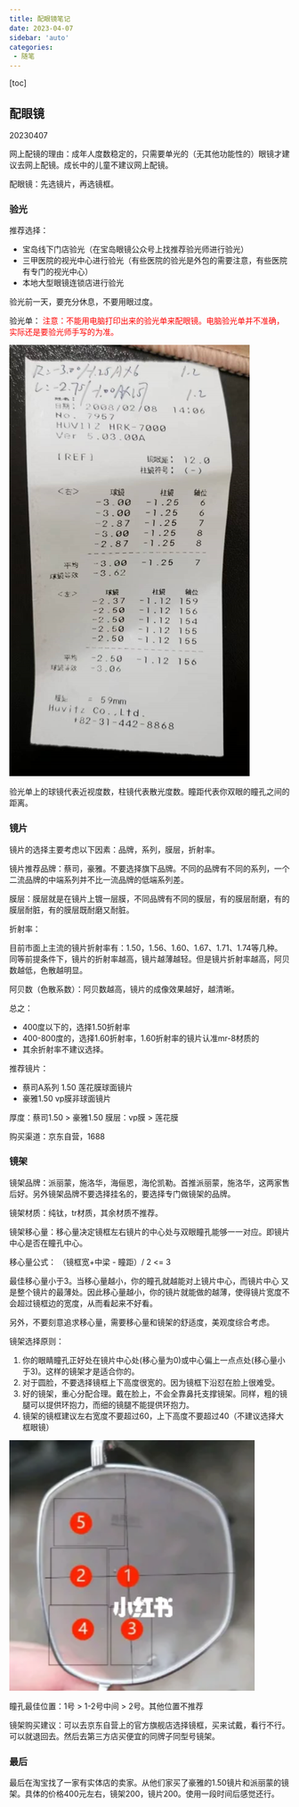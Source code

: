 ```yaml
---
title: 配眼镜笔记
date: 2023-04-07
sidebar: 'auto'
categories:
 - 随笔
---
```


[toc]

## 配眼镜

20230407

网上配镜的理由：成年人度数稳定的，只需要单光的（无其他功能性的）眼镜才建议去网上配镜。成长中的儿童不建议网上配镜。

配眼镜：先选镜片，再选镜框。

### 验光

推荐选择：

* 宝岛线下门店验光（在宝岛眼镜公众号上找推荐验光师进行验光）
* 三甲医院的视光中心进行验光（有些医院的验光是外包的需要注意，有些医院有专门的视光中心）
* 本地大型眼镜连锁店进行验光

验光前一天，要充分休息，不要用眼过度。

验光单：
<font color="red">注意：不能用电脑打印出来的验光单来配眼镜。电脑验光单并不准确，实际还是要验光师手写的为准。</font>

![20230407124404.png](../blog_img/20230407124404.png)

验光单上的球镜代表近视度数，柱镜代表散光度数。瞳距代表你双眼的瞳孔之间的距离。

### 镜片

镜片的选择主要考虑以下因素：品牌，系列，膜层，折射率。

镜片推荐品牌：蔡司，豪雅。不要选择旗下品牌。不同的品牌有不同的系列，一个二流品牌的中端系列并不比一流品牌的低端系列差。

膜层：膜层就是在镜片上镀一层膜，不同品牌有不同的膜层，有的膜层耐磨，有的膜层耐脏，有的膜层既耐磨又耐脏。

折射率：

目前市面上主流的镜片折射率有：1.50，1.56、1.60、1.67、1.71、1.74等几种。同等前提条件下，镜片的折射率越高，镜片越薄越轻。但是镜片折射率越高，阿贝数越低，色散越明显。

阿贝数（色散系数）：阿贝数越高，镜片的成像效果越好，越清晰。

总之：

* 400度以下的，选择1.50折射率
* 400-800度的，选择1.60折射率，1.60折射率的镜片认准mr-8材质的
* 其余折射率不建议选择。

推荐镜片：

* 蔡司A系列 1.50 莲花膜球面镜片
* 豪雅1.50 vp膜非球面镜片

厚度：蔡司1.50 > 豪雅1.50
膜层：vp膜 > 莲花膜

购买渠道：京东自营，1688

### 镜架

镜架品牌：派丽蒙，施洛华，海俪恩，海伦凯勒。首推派丽蒙，施洛华，这两家售后好。另外镜架品牌不要选择挂名的，要选择专门做镜架的品牌。

镜架材质：纯钛，tr材质，其余材质不推荐。

镜架移心量：移心量决定镜框左右镜片的中心处与双眼瞳孔能够一一对应。即镜片中心是否在瞳孔中心。

移心量公式： （镜框宽+中梁 - 瞳距）/ 2  <= 3

最佳移心量小于3。当移心量越小，你的瞳孔就越能对上镜片中心，而镜片中心
又是整个镜片的最薄处。因此移心量越小，你的镜片就能做的越薄，使得镜片宽度不会超过镜框边的宽度，从而看起来不好看。

另外，不要刻意追求移心量，需要移心量和镜架的舒适度，美观度综合考虑。

镜架选择原则：

1. 你的眼睛瞳孔正好处在镜片中心处(移心量为0)或中心偏上一点点处(移心量小于3)。这样的镜架才是适合你的。
2. 对于圆脸，不要选择镜框上下高度很宽的。因为镜框下沿怼在脸上很难受。
3. 好的镜架，重心分配合理。戴在脸上，不会全靠鼻托支撑镜架。同样，粗的镜腿可以提供环抱力，而细的镜腿不能提供环抱力。
4. 镜架的镜框建议左右宽度不要超过60，上下高度不要超过40（不建议选择大框眼镜）

![202304071340.png](../blog_img/202304071340.png)

瞳孔最佳位置：1号 > 1-2号中间 > 2号。其他位置不推荐

镜架购买建议：可以去京东自营上的官方旗舰店选择镜框，买来试戴，看行不行。可以就退回去。然后去第三方店买便宜的同牌子同型号镜架。

### 最后

最后在淘宝找了一家有实体店的卖家。从他们家买了豪雅的1.50镜片和派丽蒙的镜架。具体的价格400元左右，镜架200，镜片200。使用一段时间后感觉还行。


